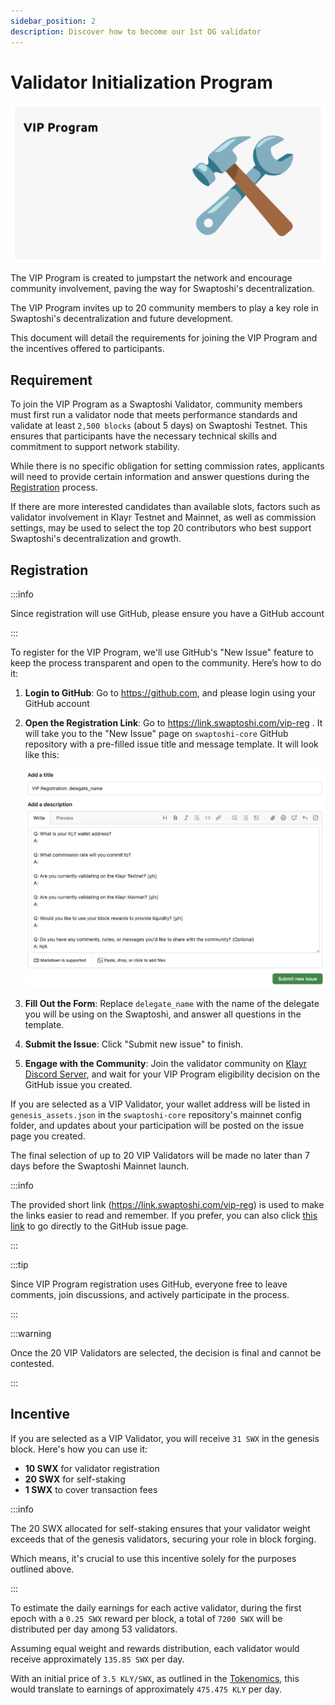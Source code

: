 ```yaml
---
sidebar_position: 2
description: Discover how to become our 1st OG validator
---
```


# Validator Initialization Program

![Validator Initialization Program](./img/vip-banner.png)

The VIP Program is created to jumpstart the network and encourage community involvement, paving the way for Swaptoshi's decentralization.

The VIP Program invites up to 20 community members to play a key role in Swaptoshi's decentralization and future development.

This document will detail the requirements for joining the VIP Program and the incentives offered to participants.

## Requirement

To join the VIP Program as a Swaptoshi Validator, community members must first run a validator node that meets performance standards and validate at least `2,500 blocks` (about 5 days) on Swaptoshi Testnet. This ensures that participants have the necessary technical skills and commitment to support network stability.

While there is no specific obligation for setting commission rates, applicants will need to provide certain information and answer questions during the [Registration](#registration) process.

If there are more interested candidates than available slots, factors such as validator involvement in Klayr Testnet and Mainnet, as well as commission settings, may be used to select the top 20 contributors who best support Swaptoshi's decentralization and growth.

## Registration

:::info

Since registration will use GitHub, please ensure you have a GitHub account

:::

To register for the VIP Program, we'll use GitHub's "New Issue" feature to keep the process transparent and open to the community. Here’s how to do it:

1. **Login to GitHub**: Go to https://github.com, and please login using your GitHub account

2. **Open the Registration Link**: Go to https://link.swaptoshi.com/vip-reg . It will take you to the "New Issue" page on `swaptoshi-core` GitHub repository with a pre-filled issue title and message template. It will look like this:

   ![VIP Registration](./img/vip-registration.png)

3. **Fill Out the Form**: Replace `delegate_name` with the name of the delegate you will be using on the Swaptoshi, and answer all questions in the template.

4. **Submit the Issue**: Click "Submit new issue" to finish.

5. **Engage with the Community**: Join the validator community on [Klayr Discord Server](https://klayr.chat), and wait for your VIP Program eligibility decision on the GitHub issue you created.

If you are selected as a VIP Validator, your wallet address will be listed in `genesis_assets.json` in the `swaptoshi-core` repository's mainnet config folder, and updates about your participation will be posted on the issue page you created.

The final selection of up to 20 VIP Validators will be made no later than 7 days before the Swaptoshi Mainnet launch.

:::info

The provided short link (https://link.swaptoshi.com/vip-reg) is used to make the links easier to read and remember. If you prefer, you can also click [this link](https://github.com/swaptoshi/swaptoshi-core/issues/new?title=VIP%20Registration%3A%20delegate_name&body=%0AQ%3A%20What%20is%20your%20KLY%20wallet%20address%3F%0AA%3A%20%0A%0AQ%3A%20What%20commission%20rate%20will%20you%20commit%20to%3F%0AA%3A%20%0A%0AQ%3A%20Are%20you%20currently%20validating%20on%20the%20Klayr%20Testnet%3F%20%5By%2Fn%5D%0AA%3A%20%0A%0AQ%3A%20Are%20you%20currently%20validating%20on%20the%20Klayr%20Mainnet%3F%20%5By%2Fn%5D%0AA%3A%20%0A%0AQ%3A%20Would%20you%20like%20to%20use%20your%20block%20rewards%20to%20provide%20liquidity%3F%20%5By%2Fn%5D%0AA%3A%20%0A%0AQ%3A%20Do%20you%20have%20any%20comments%2C%20notes%2C%20or%20messages%20you%27d%20like%20to%20share%20with%20the%20community%3F%20%28Optional%29%0AA%3A%20%0A) to go directly to the GitHub issue page.

:::

:::tip

Since VIP Program registration uses GitHub, everyone free to leave comments, join discussions, and actively participate in the process.

:::

:::warning

Once the 20 VIP Validators are selected, the decision is final and cannot be contested.

:::

## Incentive

If you are selected as a VIP Validator, you will receive `31 SWX` in the genesis block. Here's how you can use it:

- **10 SWX** for validator registration
- **20 SWX** for self-staking
- **1 SWX** to cover transaction fees

:::info

The 20 SWX allocated for self-staking ensures that your validator weight exceeds that of the genesis validators, securing your role in block forging.

Which means, it's crucial to use this incentive solely for the purposes outlined above.

:::

To estimate the daily earnings for each active validator, during the first epoch with a `0.25 SWX` reward per block, a total of `7200 SWX` will be distributed per day among 53 validators.

Assuming equal weight and rewards distribution, each validator would receive approximately `135.85 SWX` per day.

With an initial price of `3.5 KLY/SWX`, as outlined in the [Tokenomics](../introduction/tokenomics#initial-price), this would translate to earnings of approximately `475.475 KLY` per day.
